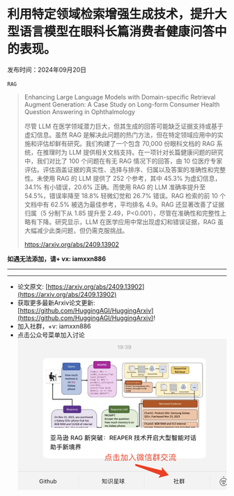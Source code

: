 # 利用特定领域检索增强生成技术，提升大型语言模型在眼科长篇消费者健康问答中的表现。
发布时间：2024年09月20日

`RAG`
> Enhancing Large Language Models with Domain-specific Retrieval Augment Generation: A Case Study on Long-form Consumer Health Question Answering in Ophthalmology
>
> 尽管 LLM 在医学领域潜力巨大，但其生成的回答可能缺乏证据支持或基于虚幻信息。虽然 RAG 是解决此问题的热门方法，但在特定领域应用中的实施和评估却鲜有研究。我们构建了一个包含 70,000 份眼科文档的 RAG 系统，在推理时为 LLM 提供相关文档支持。在一项针对长篇健康问题的研究中，我们对比了 100 个问题在有无 RAG 情况下的回答，由 10 位医疗专家评估。评估涵盖证据的真实性、选择与排序、归属以及答案的准确性和完整性。未使用 RAG 的 LLM 提供了 252 个参考，其中 45.3% 为虚幻信息，34.1% 有小错误，20.6% 正确。而使用 RAG 的 LLM 准确率提升至 54.5%，错误率降至 18.8% 轻微幻觉和 26.7% 错误。RAG 检索的前 10 个文档中有 62.5% 被选为最佳参考，平均排名 4.9。RAG 还显著改善了证据归属（5 分制下从 1.85 提升至 2.49，P<0.001），尽管在准确性和完整性上略有下降。研究显示，LLM 在医学应用中常出现虚幻和错误证据，RAG 虽大幅减少此类问题，但仍需克服挑战。
>
> https://arxiv.org/abs/2409.13902

**如遇无法添加，请+ vx: iamxxn886**
<hr />


<hr />

- 论文原文: [https://arxiv.org/abs/2409.13902](https://arxiv.org/abs/2409.13902)
- 获取更多最新Arxiv论文更新: [https://github.com/HuggingAGI/HuggingArxiv](https://github.com/HuggingAGI/HuggingArxiv)!
- 加入社群，+v: iamxxn886
- 点击公众号菜单加入讨论
![](https://raw.githubusercontent.com/HuggingAGI/wx_assets/main/2024/07/31/1722434818326-94339e92-22f1-4472-9d27-fed232f70b5d.jpeg)